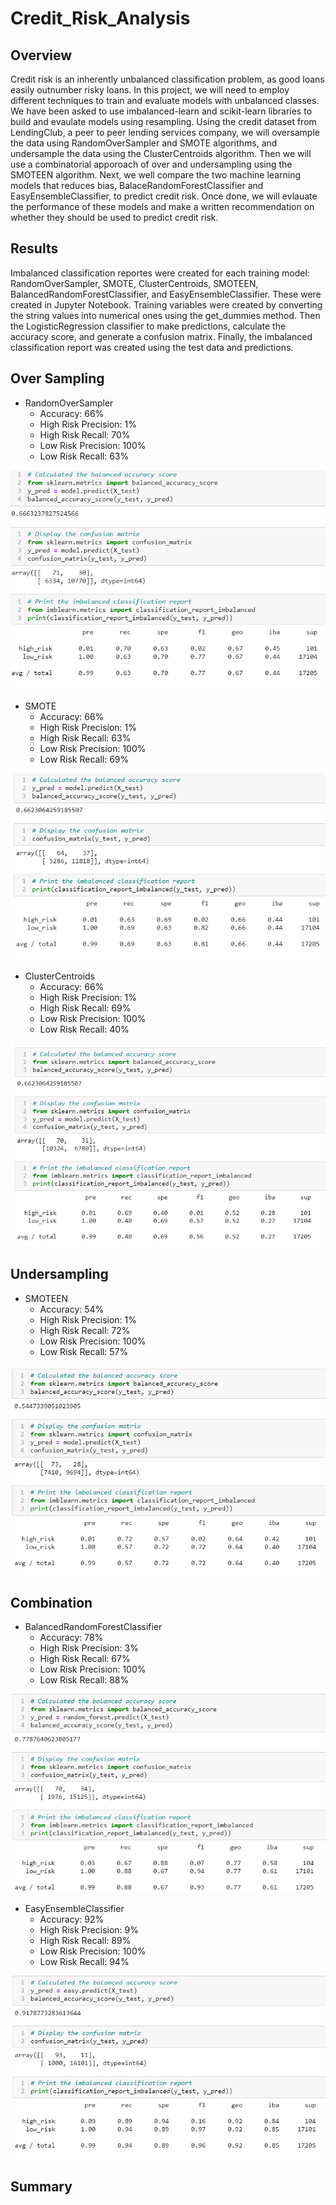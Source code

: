 # Credit_Risk_Analysis

## Overview 

Credit risk is an inherently unbalanced classification problem, as good loans easily outnumber risky loans.  In this project, we will need to employ different techniques to train and evaluate models with unbalanced classes.  We have been asked to use imbalanced-learn and scikit-learn libraries to build and evaulate models using resampling.  Using the credit dataset from LendingClub, a peer to peer lending services company, we will oversample the data using RandomOverSampler and SMOTE algorithms, and undersample the data using the ClusterCentroids algorithm. Then we will use a combinatorial apporoach of over and undersampling using the SMOTEEN algorithm. Next, we well compare the two machine learning models that reduces bias, BalaceRandomForestClassifier and EasyEnsembleClassifier, to predict credit risk.  Once done, we will evlauate the performance of these models and make a written recommendation on whether they should be used to predict credit risk. 

## Results

Imbalanced classification reportes were created for each training model: RandomOverSampler, SMOTE, ClusterCentroids, SMOTEEN, BalancedRandomForestClassifier, and EasyEnsembleClassifier. These were created in Jupyter Notebook. Training variables were created by converting the string values into numerical ones using the get_dummies method. Then the LogisticRegression classifier to make predictions, calculate the accuracy score, and generate a confusion matrix.  Finally, the imbalanced classification report was created using the test data and predictions.

## Over Sampling 

- RandomOverSampler
    - Accuracy: 66%
    - High Risk Precision: 1%
    - High Risk Recall: 70%
    - Low Risk Precision: 100%
    - Low Risk Recall: 63%

![image](https://github.com/snkty8/Credit_Risk_Analysis/blob/main/Images/RandomOversampler.png)


- SMOTE
    - Accuracy: 66%
    - High Risk Precision: 1%
    - High Risk Recall: 63%
    - Low Risk Precision: 100%
    - Low Risk Recall: 69%

![image](https://github.com/snkty8/Credit_Risk_Analysis/blob/main/Images/SMOTE.png)


- ClusterCentroids
    - Accuracy: 66%
    - High Risk Precision: 1%
    - High Risk Recall: 69%
    - Low Risk Precision: 100%
    - Low Risk Recall: 40%

![image](https://github.com/snkty8/Credit_Risk_Analysis/blob/main/Images/ClusterCentroids.png)

## Undersampling

- SMOTEEN
    - Accuracy: 54%
    - High Risk Precision: 1%
    - High Risk Recall: 72%
    - Low Risk Precision: 100%
    - Low Risk Recall: 57%

![image](https://github.com/snkty8/Credit_Risk_Analysis/blob/main/Images/SMOTEEN.png)


## Combination

- BalancedRandomForestClassifier
    - Accuracy: 78%
    - High Risk Precision: 3%
    - High Risk Recall: 67%
    - Low Risk Precision: 100%
    - Low Risk Recall: 88%

![image](https://github.com/snkty8/Credit_Risk_Analysis/blob/main/Images/BalancedRandomForestClassifier.png)


- EasyEnsembleClassifier
    - Accuracy: 92%
    - High Risk Precision: 9%
    - High Risk Recall: 89%
    - Low Risk Precision: 100%
    - Low Risk Recall: 94%

![image](https://github.com/snkty8/Credit_Risk_Analysis/blob/main/Images/EasyEnsembleClassifier.png)


## Summary
 